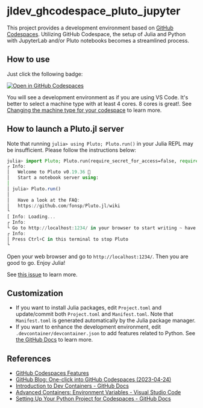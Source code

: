 # jldev_ghcodespace_pluto_jupyter

This project provides a development environment based on [GitHub Codespaces](https://github.com/features/codespaces). Utilizing GitHub Codespace, the setup of Julia and Python with JupyterLab and/or Pluto notebooks becomes a streamlined process.

## How to use

Just click the following badge:

[![Open in GitHub Codespaces](https://github.com/codespaces/badge.svg)](https://codespaces.new/terasakisatoshi/jldev_ghcodespace_pluto_jupyter?quickstart=1)

You will see a development environment as if you are using VS Code. It's better to select a machine type with at least 4 cores. 8 cores is great!.
See [Changing the machine type for your codespace](https://docs.github.com/en/codespaces/customizing-your-codespace/changing-the-machine-type-for-your-codespace) to learn more.

## How to launch a Pluto.jl server

Note that running `julia> using Pluto; Pluto.run()` in your Julia REPL may be insufficient. Please follow the instructions below:

```julia
julia> import Pluto; Pluto.run(require_secret_for_access=false, require_secret_for_open_links=false)
┌ Info:
│   Welcome to Pluto v0.19.36 🎈
│   Start a notebook server using:
│
│ julia> Pluto.run()
│
│   Have a look at the FAQ:
│   https://github.com/fonsp/Pluto.jl/wiki
└
[ Info: Loading...
┌ Info:
└ Go to http://localhost:1234/ in your browser to start writing ~ have fun!
┌ Info:
│ Press Ctrl+C in this terminal to stop Pluto
└
```

Open your web browser and go to `http://localhost:1234/`. Then you are good to go. Enjoy Julia!

See [this issue](https://github.com/fonsp/Pluto.jl/issues/687#issuecomment-729159016) to learn more.

## Customization

- If you want to install Julia packages, edit `Project.toml` and update/commit both `Project.toml` and `Manifest.toml`. Note that `Manifest.toml` is generated automatically by the Julia package manager.
- If you want to enhance the development environment, edit `.devcontainer/devcontainer.json` to add features related to Python. See [the GitHub Docs](https://docs.github.com/en/codespaces/setting-up-your-project-for-codespaces/adding-a-dev-container-configuration/setting-up-your-python-project-for-codespaces) to learn more.

## References

- [GitHub Codespaces Features](https://github.com/features/codespaces)
- [GitHub Blog: One-click into GitHub Codespaces (2023-04-24)](https://github.blog/changelog/2023-04-24-one-click-into-github-codespaces/)
- [Introduction to Dev Containers - GitHub Docs](https://docs.github.com/en/codespaces/setting-up-your-project-for-codespaces/adding-a-dev-container-configuration/introduction-to-dev-containers)
- [Advanced Containers: Environment Variables - Visual Studio Code](https://code.visualstudio.com/remote/advancedcontainers/environment-variables#_option-1-add-individual-variables)
- [Setting Up Your Python Project for Codespaces - GitHub Docs](https://docs.github.com/en/codespaces/setting-up-your-project-for-codespaces/adding-a-dev-container-configuration/setting-up-your-python-project-for-codespaces)
